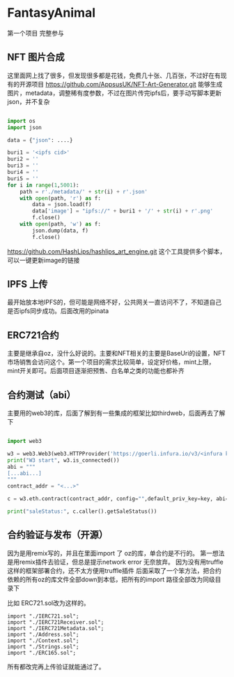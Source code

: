 # FantasyAnimal
第一个项目 完整参与

## NFT 图片合成

这里面网上找了很多，但发现很多都是花钱，免费几十张、几百张，不过好在有现有的开源项目
https://github.com/AppsusUK/NFT-Art-Generator.git
能够生成图片，metadata，调整稀有度参数，不过在图片传完ipfs后，要手动写脚本更新json，并不复杂

```python

import os
import json

data = {"json": ....}

buri1 = '<ipfs cid>'
buri2 = ''
buri3 = ''
buri4 = ''
buri5 = ''
for i in range(1,5001):
    path = r'./metadata/' + str(i) + r'.json'
    with open(path, 'r') as f:
        data = json.load(f)
        data['image'] = "ipfs://" + buri1 + '/' + str(i) + r'.png'
        f.close()
    with open(path, 'w') as f:
        json.dump(data, f)
        f.close()
```

https://github.com/HashLips/hashlips_art_engine.git
这个工具提供多个脚本，可以一键更新image的链接

## IPFS 上传
最开始放本地IPFS的，但可能是网络不好，公共网关一直访问不了，不知道自己是否ipfs同步成功。后面改用的pinata

## ERC721合约
主要是继承自oz，没什么好说的。主要和NFT相关的主要是BaseUri的设置，NFT市场销售会访问这个。第一个项目的需求比较简单，设定好价格，mint上限，mint开关即可。后面项目逐渐把预售、白名单之类的功能也都补齐

## 合约测试（abi）
主要用的web3的库，后面了解到有一些集成的框架比如thirdweb，后面再去了解下

```python

import web3

w3 = web3.Web3(web3.HTTPProvider('https://goerli.infura.io/v3/<infura key>'))
print("W3 start", w3.is_connected())
abi = """
[...abi...]
"""
contract_addr = "<...>"

c = w3.eth.contract(contract_addr, config="",default_priv_key=key, abi=abi)

print("saleStatus:", c.caller().getSaleStatus())

```

## 合约验证与发布（开源）
因为是用remix写的，并且在里面import 了 oz的库，单合约是不行的。
第一想法是用remix插件去验证，但总是提示network error 无奈放弃。 因为没有用truffle这样的框架部署合约，还不太方便用truffle插件
后面采取了一个笨方法，把合约依赖的所有oz的库文件全部down到本低，把所有的import 路径全部改为同级目录下

比如 ERC721.sol改为这样的。
```solidity
import "./IERC721.sol";
import "./IERC721Receiver.sol";
import "./IERC721Metadata.sol";
import "./Address.sol";
import "./Context.sol";
import "./Strings.sol";
import "./ERC165.sol";
```
所有都改完再上传验证就能通过了。




